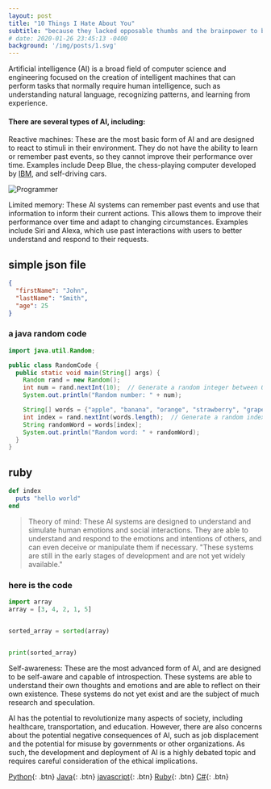 ```yaml
---
layout: post
title: "10 Things I Hate About You"
subtitle: "because they lacked opposable thumbs and the brainpower to build a space program."
# date: 2020-01-26 23:45:13 -0400
background: '/img/posts/1.svg'
---
```


Artificial intelligence (AI) is a broad field of computer science and engineering focused on the creation of intelligent machines that can perform tasks that normally require human intelligence, such as understanding natural language, recognizing patterns, and learning from experience.

#### There are several types of AI, including:

Reactive machines: These are the most basic form of AI and are designed to react to stimuli in their environment. They do not have the ability to learn or remember past events, so they cannot improve their performance over time. Examples include Deep Blue, the chess-playing computer developed by [IBM](https://.org), and self-driving cars.

![Programmer](https://images.pexels.com/photos/8566472/pexels-photo-8566472.jpeg?auto=compress&cs=tinysrgb&w=1260&h=750&dpr=1)

Limited memory: These AI systems can remember past events and use that information to inform their current actions. This allows them to improve their performance over time and adapt to changing circumstances. Examples include Siri and Alexa, which use past interactions with users to better understand and respond to their requests.
## simple json file
```json
{
  "firstName": "John",
  "lastName": "Smith",
  "age": 25
}
```

### a java random code
```java
import java.util.Random;

public class RandomCode {
  public static void main(String[] args) {
    Random rand = new Random();
    int num = rand.nextInt(10);  // Generate a random integer between 0 and 9
    System.out.println("Random number: " + num);

    String[] words = {"apple", "banana", "orange", "strawberry", "grape"};
    int index = rand.nextInt(words.length);  // Generate a random index between 0 and words.length-1
    String randomWord = words[index];
    System.out.println("Random word: " + randomWord);
  }
}


```
## ruby 
```ruby
def index
  puts "hello world"
end
```
> Theory of mind: These AI systems are designed to understand and simulate human emotions and social interactions. They are able to understand and respond to the emotions and intentions of others, and can even deceive or manipulate them if necessary. "These systems are still in the early stages of development and are not yet widely available."

### here is the code 
``` python
import array
array = [3, 4, 2, 1, 5]


sorted_array = sorted(array)


print(sorted_array)


```

Self-awareness: These are the most advanced form of AI, and are designed to be self-aware and capable of introspection. These systems are able to understand their own thoughts and emotions and are able to reflect on their own existence. These systems do not yet exist and are the subject of much research and speculation.

AI has the potential to revolutionize many aspects of society, including healthcare, transportation, and education. However, there are also concerns about the potential negative consequences of AI, such as job displacement and the potential for misuse by governments or other organizations. As such, the development and deployment of AI is a highly debated topic and requires careful consideration of the ethical implications.

[Python](http://www.google.com){: .btn}
[Java](http://www.google.com){: .btn}
[javascript](http://www.google.com){: .btn}
[Ruby](http://www.google.com){: .btn}
[C#](http://www.google.com){: .btn}
